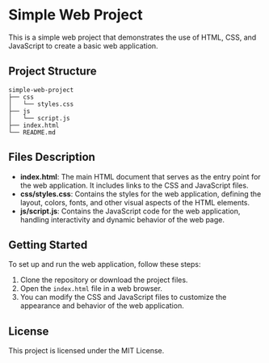 # Simple Web Project

This is a simple web project that demonstrates the use of HTML, CSS, and JavaScript to create a basic web application.

## Project Structure

```
simple-web-project
├── css
│   └── styles.css
├── js
│   └── script.js
├── index.html
└── README.md
```

## Files Description

- **index.html**: The main HTML document that serves as the entry point for the web application. It includes links to the CSS and JavaScript files.
- **css/styles.css**: Contains the styles for the web application, defining the layout, colors, fonts, and other visual aspects of the HTML elements.
- **js/script.js**: Contains the JavaScript code for the web application, handling interactivity and dynamic behavior of the web page.

## Getting Started

To set up and run the web application, follow these steps:

1. Clone the repository or download the project files.
2. Open the `index.html` file in a web browser.
3. You can modify the CSS and JavaScript files to customize the appearance and behavior of the web application.

## License

This project is licensed under the MIT License.